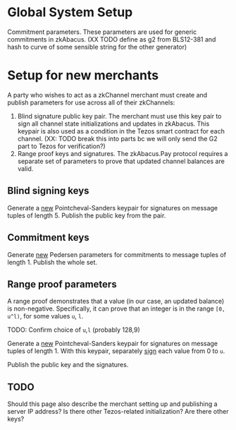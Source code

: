 # Global System Setup
Commitment parameters. These parameters are used for generic commitments in zkAbacus. (XX TODO define as g2 from BLS12-381 and hash to curve of some sensible string for the other generator)

# Setup for new merchants

A party who wishes to act as a zkChannel merchant must create and publish parameters for use across all of their zkChannels: 

1. Blind signature public key pair. The merchant must use this key pair to sign all channel state initializations and updates in zkAbacus. This keypair is also used as a condition in the Tezos smart contract for each channel. (XX: TODO break this into parts bc we will only send the G2 part to Tezos for verification?)
2. Range proof keys and signatures. The zkAbacus.Pay protocol requires a separate set of parameters to prove that updated channel balances are valid.


## Blind signing keys
Generate a [new](https://github.com/boltlabs-inc/libzkchannels-crypto/blob/main/libzkchannels-crypto/src/ps_keys.rs#L69) Pointcheval-Sanders keypair for signatures on message tuples of length 5.
Publish the public key from the pair.

## Commitment keys
Generate [new](https://github.com/boltlabs-inc/libzkchannels-crypto/blob/main/libzkchannels-crypto/src/pedersen_commitments.rs#L41) Pedersen parameters for commitments to message tuples of length 1. Publish the whole set.

## Range proof parameters

A range proof demonstrates that a value (in our case, an updated balance) is non-negative. Specifically, it can prove that an integer is in the range `[0, u^l)`, for some values `u`, `l`. 

TODO: Confirm choice of `u`,`l` (probably 128,9)

Generate a [new](https://github.com/boltlabs-inc/libzkchannels-crypto/blob/main/libzkchannels-crypto/src/ps_keys.rs#L69) Pointcheval-Sanders keypair for signatures on message tuples of length 1.
With this keypair, separately [sign](https://github.com/boltlabs-inc/libzkchannels-crypto/blob/main/libzkchannels-crypto/src/ps_signatures.rs#L64) each value from 0 to `u`.

Publish the public key and the signatures.

## TODO 
Should this page also describe the merchant setting up and publishing a server IP address? Is there other Tezos-related initialization? Are there other keys?
